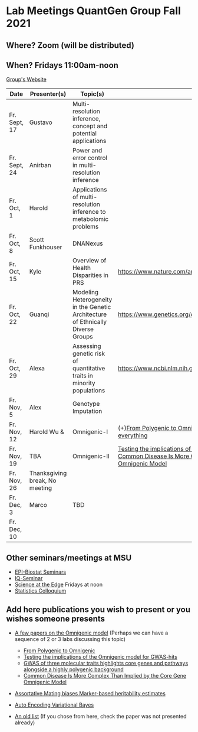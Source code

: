 # Lab Meetings QuantGen Group Fall 2021

## Where? Zoom (will be distributed)

## When? Fridays 11:00am-noon

[Group's Website](http://quantgen.github.io/)

| Date             | Presenter(s)     |  Topic(s)        |  Materials    |
| ---------------  | ---------------- | ---------------- | ------------- |
|   Fr. Sept, 17   | Gustavo                 |   Multi-resolution inference, concept and potential applications            |               |
|   Fr. Sept, 24   | Anirban                 | Power and error control in multi-resolution inference                 |               |
|   Fr. Oct,  1  | Harold                | Applications of multi-resolution inference to metabolomic problems                 |               |
|   Fr. Oct,  8    |  Scott Funkhouser| DNANexus         |               |
|   Fr. Oct,  15   |      Kyle       |       Overview of Health Disparities in PRS        |        https://www.nature.com/articles/s41588-019-0379-x.pdf       |
|   Fr. Oct,  22   |      Guanqi      |       Modeling Heterogeneity in the Genetic Architecture of Ethnically Diverse Groups        |  https://www.genetics.org/content/211/4/1395             |
|   Fr. Oct,  29   |      Alexa          |  Assessing genetic risk of quantitative traits in minority populations       |        https://www.ncbi.nlm.nih.gov/pmc/articles/PMC5544393/pdf/main.pdf       |
|   Fr. Nov,   5   |   Alex   |   Genotype Imputation   |  |
|   Fr. Nov,  12   | Harold Wu &            |    Omnigenic-I           |  (+)[From Polygenic to Omnigenic](https://www.cell.com/cell/fulltext/S0092-8674(17)30629-3?_returnURL=https%3A%2F%2Flinkinghub.elsevier.com%2Fretrieve%2Fpii%2FS0092867417306293%3Fshowall%3Dtrue)   (+)[What if (almost) every gene affects everything](https://www.theatlantic.com/science/archive/2017/06/its-like-all-connected-man/530532/)           |
|   Fr. Nov,  19   |  TBA        |    Omnigenic-II       |    [Testing the implications of the Omnigenic model for GWAS-hits](https://www.cell.com/current-biology/pdf/S0960-9822(20)31873-X.pdf) /    [Common Disease Is More Complex Than Implied by the Core Gene Omnigenic Model](https://pubmed.ncbi.nlm.nih.gov/29906445)         |
|   Fr. Nov,  26   |     Thanksgiving break, No meeting                  |
|  Fr. Dec,    3   |       Marco            |    TBD              |               |
|  Fr. Dec,   10   |                  |                  |               |

## Other seminars/meetings at MSU

 - [EPI-Biostat Seminars](https://www.epi.msu.edu/deptinformation/seminars/)
 - [IQ-Seminar](https://iq.msu.edu/upcoming-events/) 
 - [Science at the Edge](https://bmb.natsci.msu.edu/research/seminars/science-at-the-edge-fall-2021-seminar-series/ ) Fridays at noon
 - [Statistics Colloquium](https://stt.natsci.msu.edu/events/archived-colloquia/)


## Add here publications you wish to present or you wishes someone presents



 - [A few papers on the Omnigenic model](#omnigenic) 
 (Perhaps we can have a sequence of 2 or 3 labs discussing this topic)
    + [From Polygenic to Omnigenic](https://www.cell.com/cell/fulltext/S0092-8674(17)30629-3?_returnURL=https%3A%2F%2Flinkinghub.elsevier.com%2Fretrieve%2Fpii%2FS0092867417306293%3Fshowall%3Dtrue)
    + [Testing the implications of the Omnigenic model for GWAS-hits](https://www.cell.com/current-biology/pdf/S0960-9822(20)31873-X.pdf)
    + [GWAS of three molecular traits highlights core genes and pathways alongside a highly polygenic background](https://elifesciences.org/articles/58615)
    + [Common Disease Is More Complex Than Implied by the Core Gene Omnigenic Model](https://pubmed.ncbi.nlm.nih.gov/29906445/)

- [Assortative Mating biases Marker-based heritability estimates](https://www.biorxiv.org/content/10.1101/2021.03.18.436091v1)

- [Auto Encoding Variational Bayes](https://arxiv.org/abs/1312.6114)

- [An old list](https://github.com/QuantGen/lab-fall-2020#publications-that-may-be-of-interest) (If you chose from here, check the paper was not presented already)
